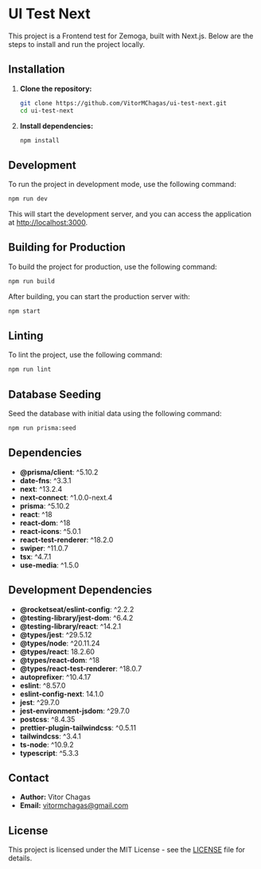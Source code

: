 # UI Test Next

This project is a Frontend test for Zemoga, built with Next.js. Below are the steps to install and run the project locally.

## Installation

1. **Clone the repository:**

    ```bash
    git clone https://github.com/VitorMChagas/ui-test-next.git
    cd ui-test-next
    ```

2. **Install dependencies:**

    ```bash
    npm install
    ```

## Development

To run the project in development mode, use the following command:

```bash
npm run dev
```

This will start the development server, and you can access the application at [http://localhost:3000](http://localhost:3000).

## Building for Production

To build the project for production, use the following command:

```bash
npm run build
```

After building, you can start the production server with:

```bash
npm start
```

## Linting

To lint the project, use the following command:

```bash
npm run lint
```

## Database Seeding

Seed the database with initial data using the following command:

```bash
npm run prisma:seed
```

## Dependencies

- **@prisma/client**: ^5.10.2
- **date-fns**: ^3.3.1
- **next**: ^13.2.4
- **next-connect**: ^1.0.0-next.4
- **prisma**: ^5.10.2
- **react**: ^18
- **react-dom**: ^18
- **react-icons**: ^5.0.1
- **react-test-renderer**: ^18.2.0
- **swiper**: ^11.0.7
- **tsx**: ^4.7.1
- **use-media**: ^1.5.0

## Development Dependencies

- **@rocketseat/eslint-config**: ^2.2.2
- **@testing-library/jest-dom**: ^6.4.2
- **@testing-library/react**: ^14.2.1
- **@types/jest**: ^29.5.12
- **@types/node**: ^20.11.24
- **@types/react**: 18.2.60
- **@types/react-dom**: ^18
- **@types/react-test-renderer**: ^18.0.7
- **autoprefixer**: ^10.4.17
- **eslint**: ^8.57.0
- **eslint-config-next**: 14.1.0
- **jest**: ^29.7.0
- **jest-environment-jsdom**: ^29.7.0
- **postcss**: ^8.4.35
- **prettier-plugin-tailwindcss**: ^0.5.11
- **tailwindcss**: ^3.4.1
- **ts-node**: ^10.9.2
- **typescript**: ^5.3.3

## Contact

- **Author:** Vitor Chagas
- **Email:** vitormchagas@gmail.com

## License

This project is licensed under the MIT License - see the [LICENSE](LICENSE) file for details.

